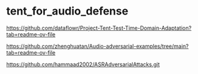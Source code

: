 # tent_for_audio_defense


https://github.com/dataflowr/Project-Tent-Test-Time-Domain-Adaptation?tab=readme-ov-file

https://github.com/zhenghuatan/Audio-adversarial-examples/tree/main?tab=readme-ov-file

https://github.com/hammaad2002/ASRAdversarialAttacks.git